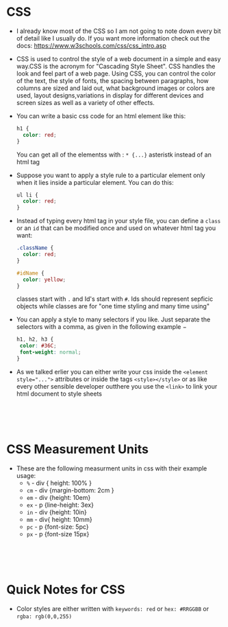 # CSS

- I already know most of the CSS so I am not going to note down every bit of detail like I usually do. If you want more information check out the docs: https://www.w3schools.com/css/css_intro.asp 

- CSS is used to control the style of a web document in a simple and easy way.CSS is the acronym for "Cascading Style Sheet". CSS handles the look and feel part of a web page. Using CSS, you can control the color of the text, the style of fonts, the spacing between paragraphs, how columns are sized and laid out, what background images or colors are used, layout designs,variations in display for different devices and screen sizes as well as a variety of other effects.

- You can write a basic css code for an html element like this:
  ```css
  h1 {
    color: red;
  }
  ```
  You can get all of the elementss with : `* {...}` asteristk instead of an html tag
  
- Suppose you want to apply a style rule to a particular element only when it lies inside a particular element. You can do this:
  ```css
  ul li {
    color: red;
  }
  ```

- Instead of typing every html tag in your style file, you can define a `class` or an `id` that can be modified once and used on whatever html tag you want:
  ```css
  .className {
    color: red;
  }
  
  #idName {
    color: yellow;
  }
  ```
  classes start with `.` and Id's start with `#`. Ids should represent sepficic objects while classes are for "one time styling and many time using"
  
- You can apply a style to many selectors if you like. Just separate the selectors with a comma, as given in the following example −
  ```css
  h1, h2, h3 {
   color: #36C;
   font-weight: normal;
  }
  ```
  
- As we talked erlier you can either write your css inside the `<element style="...">` attributes or inside the tags `<style></style>` or as like every other sensible developer outthere you use the `<link>` to link your html document to style sheets

<br>
<br>
<br>

# CSS Measurement Units

- These are the following measurment units in css with their example usage:
  - `%` - div { height: 100% }
  - `cm` - div {margin-bottom: 2cm }
  - `em` - div {height: 10em}
  - `ex` - p {line-height: 3ex}
  - `in` - div {height: 10in}
  - `mm` - div{ height: 10mm}
  - `pc` - p {font-size: 5pc}
  - `px` - p {font-size 15px}
  
<br>
<br>
<br>

# Quick Notes for CSS

- Color styles are either written with `keywords: red` or `hex: #RRGGBB` or `rgba: rgb(0,0,255)`














